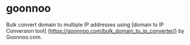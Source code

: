 # goonnoo

Bulk convert domain to multiple IP addresses using [domain to IP Conversion tool] {https://goonnoo.com/bulk_domain_to_ip_converter/} by Goonnoo.com.
